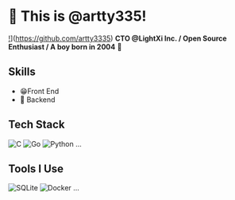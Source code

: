 # 👋 This is @artty335!

[!](https://github.com/artty335.png)](https://github.com/artty3335)
**CTO @LightXi Inc. / Open Source Enthusiast / A boy born in 2004** 👶

## Skills
- 😁Front End
- 🍔 Backend

## Tech Stack
![C](https://path.to/icon.png) ![Go](https://path.to/icon.png) ![Python](https://path.to/icon.png) ...

## Tools I Use
![SQLite](https://path.to/icon.png) ![Docker](https://path.to/icon.png) ...
